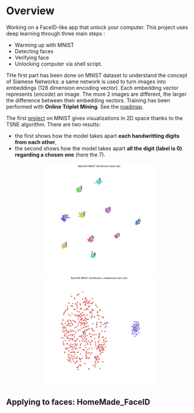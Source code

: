 # Overview
Working on a FaceID-like app that unlock your computer.
This project uses deep learning through three main steps :
- Warming up with MNIST
- Detecting faces
- Verifying face
- Unlocking computer via shell script.

THe first part has been done on MNIST dataset to understand the concept of Siamese Networks: a same network is used to turn images into embeddings (128 dimension encoding vector). Each embedding vector represents (*encode*) an image. The more 2 images are different, the larger the difference between their embedding vectors. Training has been performed with **Online Triplet Mining**. See the [roadmap](TODO).

The first [project](https://github.com/E-delweiss/HomeMade_FaceID/tree/main/ImageVerification_MNIST) on MNIST gives visualizations in 2D space thanks to the TSNE algorithm. There are two results: 
* the first shows how the model takes apart **each handwritting digits from each other**, 
* the second shows how the model takes apart **all the digit (label is 0) regarding a chosen one** (here the 7).

<p align="center">
  <img src="ImageVerification_MNIST/results/BatchAll MNIST distribution (test set).png?raw=true" alt="balanced_set" width="300"/>
  <img src="ImageVerification_MNIST/results/BatchAll MNIST distribution unbalanced (test set).png?raw=true" alt="unbalanced_set" width="300"/>
</p>

## Applying to faces: HomeMade_FaceID
